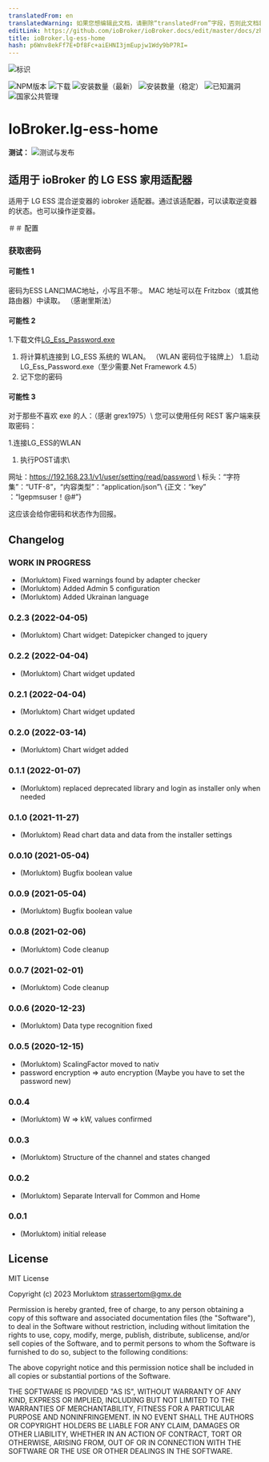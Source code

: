 ```yaml
---
translatedFrom: en
translatedWarning: 如果您想编辑此文档，请删除“translatedFrom”字段，否则此文档将再次自动翻译
editLink: https://github.com/ioBroker/ioBroker.docs/edit/master/docs/zh-cn/adapterref/iobroker.lg-ess-home/README.md
title: ioBroker.lg-ess-home
hash: p6Wnv8ekFf7E+Df8Fc+aiEHNI3jmEupjw1Wdy9bP7RI=
---
```

![标识](../../../en/adapterref/iobroker.lg-ess-home/admin/lg-ess-home.png)

![NPM版本](http://img.shields.io/npm/v/iobroker.lg-ess-home.svg)
![下载](https://img.shields.io/npm/dm/iobroker.lg-ess-home.svg)
![安装数量（最新）](http://iobroker.live/badges/lg-ess-home-installed.svg)
![安装数量（稳定）](http://iobroker.live/badges/lg-ess-home-stable.svg)
![已知漏洞](https://snyk.io/test/github/Morluktom/ioBroker.lg-ess-home/badge.svg)
![国家公共管理](https://nodei.co/npm/iobroker.lg-ess-home.png?downloads=true)

# IoBroker.lg-ess-home
**测试：** ![测试与发布](https://github.com/Morluktom/ioBroker.lg-ess-home/workflows/Test%20and%20Release/badge.svg)

## 适用于 ioBroker 的 LG ESS 家用适配器
适用于 LG ESS 混合逆变器的 iobroker 适配器。通过该适配器，可以读取逆变器的状态。也可以操作逆变器。

＃＃ 配置
### 获取密码
#### 可能性 1
密码为ESS LAN口MAC地址，小写且不带:。
MAC 地址可以在 Fritzbox（或其他路由器）中读取。 （感谢里斯法）

#### 可能性 2
1.下载文件[LG_Ess_Password.exe](https://github.com/Morluktom/ioBroker.lg-ess-home/tree/master/tools)
1. 将计算机连接到 LG_ESS 系统的 WLAN。 （WLAN 密码位于铭牌上）
1.启动LG_Ess_Password.exe（至少需要.Net Framework 4.5）
1. 记下您的密码

#### 可能性 3
对于那些不喜欢 exe 的人：（感谢 grex1975）\ 您可以使用任何 REST 客户端来获取密码：

1.连接LG_ESS的WLAN
1. 执行POST请求\

网址：https://192.168.23.1/v1/user/setting/read/password \ 标头：“字符集”：“UTF-8”，“内容类型”：“application/json”\ {正文：“key” ：“lgepmsuser！@#”}

这应该会给你密码和状态作为回报。

## Changelog
<!--
    Placeholder for the next version (at the beginning of the line):
    ### **WORK IN PROGRESS**
-->
### **WORK IN PROGRESS**
* (Morluktom) Fixed warnings found by adapter checker
* (Morluktom) Added Admin 5 configuration
* (Morluktom) Added Ukrainan language

### 0.2.3 (2022-04-05)
* (Morluktom) Chart widget: Datepicker changed to jquery

### 0.2.2 (2022-04-04)
* (Morluktom) Chart widget updated

### 0.2.1 (2022-04-04)
* (Morluktom) Chart widget updated

### 0.2.0 (2022-03-14)
* (Morluktom) Chart widget added

### 0.1.1 (2022-01-07)
* (Morluktom) replaced deprecated library and login as installer only when needed

### 0.1.0 (2021-11-27)
* (Morluktom) Read chart data and data from the installer settings

### 0.0.10 (2021-05-04)
* (Morluktom) Bugfix boolean value

### 0.0.9 (2021-05-04)
* (Morluktom) Bugfix boolean value

### 0.0.8 (2021-02-06)
* (Morluktom) Code cleanup

### 0.0.7 (2021-02-01)
* (Morluktom) Code cleanup

### 0.0.6 (2020-12-23)
* (Morluktom) Data type recognition fixed

### 0.0.5 (2020-12-15)
* (Morluktom) ScalingFactor moved to nativ
* password encryption => auto encryption (Maybe you have to set the password new)

### 0.0.4
* (Morluktom) W => kW, values confirmed

### 0.0.3
* (Morluktom) Structure of the channel and states changed

### 0.0.2
* (Morluktom) Separate Intervall for Common and Home

### 0.0.1
* (Morluktom) initial release

## License
MIT License

Copyright (c) 2023 Morluktom <strassertom@gmx.de>

Permission is hereby granted, free of charge, to any person obtaining a copy
of this software and associated documentation files (the "Software"), to deal
in the Software without restriction, including without limitation the rights
to use, copy, modify, merge, publish, distribute, sublicense, and/or sell
copies of the Software, and to permit persons to whom the Software is
furnished to do so, subject to the following conditions:

The above copyright notice and this permission notice shall be included in all
copies or substantial portions of the Software.

THE SOFTWARE IS PROVIDED "AS IS", WITHOUT WARRANTY OF ANY KIND, EXPRESS OR
IMPLIED, INCLUDING BUT NOT LIMITED TO THE WARRANTIES OF MERCHANTABILITY,
FITNESS FOR A PARTICULAR PURPOSE AND NONINFRINGEMENT. IN NO EVENT SHALL THE
AUTHORS OR COPYRIGHT HOLDERS BE LIABLE FOR ANY CLAIM, DAMAGES OR OTHER
LIABILITY, WHETHER IN AN ACTION OF CONTRACT, TORT OR OTHERWISE, ARISING FROM,
OUT OF OR IN CONNECTION WITH THE SOFTWARE OR THE USE OR OTHER DEALINGS IN THE
SOFTWARE.